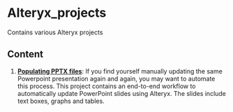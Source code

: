 # Alteryx_projects
 Contains various Alteryx projects

## Content
1. **[Populating PPTX files](https://github.com/lb930/Alteryx_projects/tree/main/Populating%20pptx%20files)**: If you find yourself manually updating the same Powerpoint presentation again and again, you may want to automate this process. This project contains an end-to-end workflow to automatically update PowerPoint slides using Alteryx. The slides include text boxes, graphs and tables.
